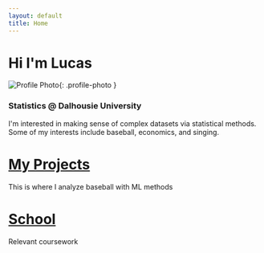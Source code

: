 ```yaml
---
layout: default
title: Home
---
```


# Hi I'm Lucas

![Profile Photo](assets/githubphoto2.png){: .profile-photo }

### Statistics @ Dalhousie University
I'm interested in making sense of complex datasets via statistical methods. Some of my interests include baseball, economics, and singing. 

# [My Projects](projects.md)
  This is where I analyze baseball with ML methods

# [School](school.md)
  Relevant coursework 

